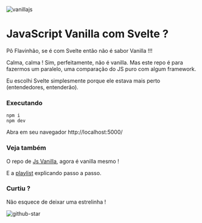 ![vanillajs](https://user-images.githubusercontent.com/1257048/84575349-cfb01a80-ad82-11ea-8469-1fbf13d376b4.png)

# JavaScript Vanilla com Svelte ?

Pô Flavinhão, se é com Svelte então não é sabor Vanilla !!!

Calma, calma ! Sim, perfeitamente, não é vanilla. Mas este repo é para fazermos um paralelo, uma
comparação do JS puro com algum framework.

Eu escolhi Svelte simplesmente porque ele estava mais perto (entendedores, entenderão).

### Executando

    npm i
    npm dev

Abra em seu navegador http://localhost:5000/

### Veja também

O repo de [Js Vanilla](https://github.com/flaviomicheletti/js-vanilla), agora é vanilla mesmo !

E a [playlist](https://www.youtube.com/playlist?list=PL4-j1jp_g6DvabDe7xyBmqQC9IzvZaeVe) explicando 
passo a passo.

### Curtiu ?

Não esquece de deixar uma estrelinha !

![github-star](https://user-images.githubusercontent.com/1257048/94361962-61bc0480-008e-11eb-861c-30f6eae51d22.png)
